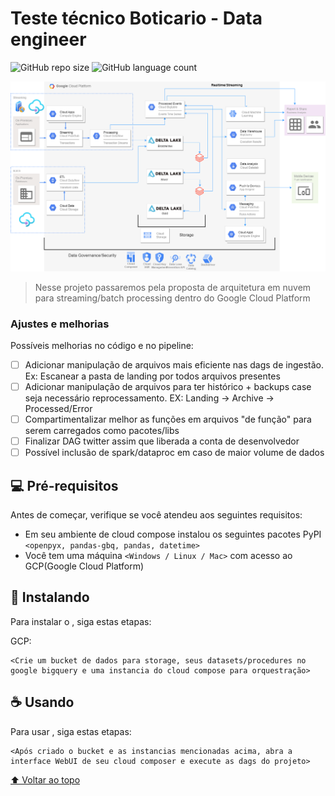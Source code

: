 # Teste técnico Boticario - Data engineer


![GitHub repo size](https://img.shields.io/github/repo-size/iuricode/README-template?style=for-the-badge)
![GitHub language count](https://img.shields.io/github/languages/count/iuricode/README-template?style=for-the-badge)

<img src="Architecture.png" alt="Diagram">

> Nesse projeto passaremos pela proposta de arquitetura em nuvem para streaming/batch processing dentro do Google Cloud Platform

### Ajustes e melhorias

Possíveis melhorias no código e no pipeline:

- [ ] Adicionar manipulação de arquivos mais eficiente nas dags de ingestão. Ex: Escanear a pasta de landing por todos arquivos presentes
- [ ] Adicionar manipulação de arquivos para ter histórico + backups case seja necessário reprocessamento. EX: Landing -> Archive -> Processed/Error
- [ ] Compartimentalizar melhor as funções em arquivos "de função" para serem carregados como pacotes/libs
- [ ] Finalizar DAG twitter assim que liberada a conta de desenvolvedor
- [ ] Possível inclusão de spark/dataproc em caso de maior volume de dados

## 💻 Pré-requisitos

Antes de começar, verifique se você atendeu aos seguintes requisitos:
<!---Estes são apenas requisitos de exemplo. Adicionar, duplicar ou remover conforme necessário--->
* Em seu ambiente de cloud compose instalou os seguintes pacotes PyPI `<openpyx, pandas-gbq, pandas, datetime>`
* Você tem uma máquina `<Windows / Linux / Mac>` com acesso ao GCP(Google Cloud Platform)

## 🚀 Instalando <Botitest>

Para instalar o <Botitest>, siga estas etapas:

GCP:
```
<Crie um bucket de dados para storage, seus datasets/procedures no google bigquery e uma instancia do cloud compose para orquestração>
```
## ☕ Usando <Botitest>

Para usar <Botitest>, siga estas etapas:

```
<Após criado o bucket e as instancias mencionadas acima, abra a interface WebUI de seu cloud composer e execute as dags do projeto>
```

[⬆ Voltar ao topo](#nome-do-projeto)<br>
